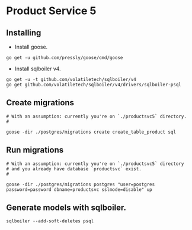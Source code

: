 # Product Service 5

## Installing

- Install goose.

```
go get -u github.com/pressly/goose/cmd/goose
```

- Install sqlboiler v4.

```
go get -u -t github.com/volatiletech/sqlboiler/v4
go get github.com/volatiletech/sqlboiler/v4/drivers/sqlboiler-psql
```

## Create migrations

```
# With an assumption: currently you're on `./productsvc5` directory.
#

goose -dir ./postgres/migrations create create_table_product sql
```

## Run migrations

```
# With an assumption: currently you're on `./productsvc5` directory
# and you already have database `productsvc` exist.
#

goose -dir ./postgres/migrations postgres "user=postgres password=password dbname=productsvc sslmode=disable" up
```

## Generate models with sqlboiler.

```
sqlboiler --add-soft-deletes psql
```

